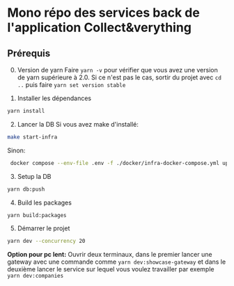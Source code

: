 # Mono répo des services back de l'application Collect&verything

## Prérequis

0. Version de yarn
   Faire `yarn -v` pour vérifier que vous avez une version de yarn supérieure à 2.0.
   Si ce n'est pas le cas, sortir du projet avec `cd ..` puis faire `yarn set version stable`

1. Installer les dépendances

```bash
yarn install
```

2. Lancer la DB
   Si vous avez make d'installé:

```bash
make start-infra
```

Sinon:

```bash
 docker compose --env-file .env -f ./docker/infra-docker-compose.yml up -d --force-recreate --build
```

3. Setup la DB

```bash
yarn db:push
```

4. Build les packages

```bash
yarn build:packages
```

5. Démarrer le projet

```bash
yarn dev --concurrency 20
```

**Option pour pc lent:**
Ouvrir deux terminaux, dans le premier lancer une gateway
avec une commande comme `yarn dev:showcase-gateway` et dans
le deuxième lancer le service sur lequel vous voulez travailler
par exemple `yarn dev:companies`
